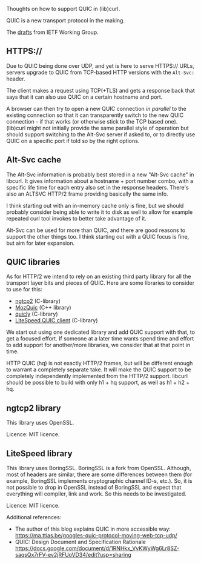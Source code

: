 Thoughts on how to support QUIC in (lib)curl.

QUIC is a new transport protocol in the making.

The [drafts](https://quicwg.github.io/) from IETF Working Group.

## HTTPS://

Due to QUIC being done over UDP, and yet is here to serve HTTPS:// URLs, servers upgrade to QUIC from TCP-based HTTP versions with the `Alt-Svc:` header.

The client makes a request using TCP(+TLS) and gets a response back that says that it can also use QUIC on a certain hostname and port.

A browser can then try to open a new QUIC connection *in parallel* to the existing connection so that it can transparently switch to the new QUIC connection - if that works (or otherwise stick to the TCP based one). (lib)curl might not initially provide the same parallel style of operation but should support switching to the Alt-Svc server if asked to, or to directly use QUIC on a specific port if told so by the right options.

## Alt-Svc cache

The Alt-Svc information is probably best stored in a new "Alt-Svc cache" in libcurl. It gives information about a hostname + port number combo, with a specific life time for each entry also set in the response headers. There's also an ALTSVC HTTP/2 frame providing basically the same info.

I think starting out with an in-memory cache only is fine, but we should probably consider being able to write it to disk as well to allow for example repeated curl tool invokes to better take advantage of it.

Alt-Svc can be used for more than QUIC, and there are good reasons to support the other things too. I think starting out with a QUIC focus is fine, but aim for later expansion.

## QUIC libraries

As for HTTP/2 we intend to rely on an existing third party library for all the transport layer bits and pieces of QUIC. Here are some libraries to consider to use for this:

 - [ngtcp2](https://github.com/ngtcp2/ngtcp2)  (C-library)
 - [MozQuic](https://github.com/mcmanus/mozquic) (C++ library)
 - [quicly](https://github.com/h2o/quicly) (C-library)
 - [LiteSpeed QUIC client](https://github.com/litespeedtech/lsquic-client) (C-library)

We start out using one dedicated library and add QUIC support with that, to get a focused effort. If someone at a later time wants spend time and effort to add support for another/more libraries, we consider that at that point in time.

HTTP QUIC (hq) is not exactly HTTP/2 frames, but will be different enough to warrant a completely separate take. It will make the QUIC support to be completely independently implemented from the HTTP/2 support. libcurl should be possible to build with only h1 + hq support, as well as h1 + h2 + hq.

## ngtcp2 library
This library uses OpenSSL.

Licence:  MIT licence.

## LiteSpeed library
This library uses BoringSSL.  BoringSSL is a fork from OpenSSL. Although, most of headers are similar, there are some differences between them (for example, BoringSSL implements cryptographic channel ID-s, etc.). So, it is not possible to drop in OpenSSL instead of BoringSSL and expect that everything will compiler, link and work. So this needs to be investigated.

Licence:  MIT licence.

Additional references:
- The author of this blog explains QUIC in more accessible way:
https://ma.ttias.be/googles-quic-protocol-moving-web-tcp-udp/
- QUIC: Design Document and Specification Rationale
https://docs.google.com/document/d/1RNHkx_VvKWyWg6Lr8SZ-saqsQx7rFV-ev2jRFUoVD34/edit?usp=sharing


